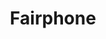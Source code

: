 ---
title: Fairphone
featured: true
url: 'https://www.fairphone.com/'
categories:
  - a68b7a57-c0a5-4b27-81d2-93a19f2787a1
description: >-
  A phone for everyone who cares about how their products are made. It improves
  the conditions of the people who make it and uses materials that are better
  for the planet.
image: null
blueprint: action

---